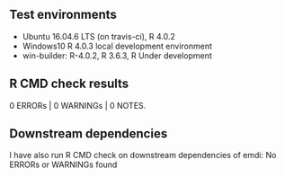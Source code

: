 ## Test environments
* Ubuntu 16.04.6 LTS (on travis-ci), R 4.0.2
* Windows10 R 4.0.3 local development environment
* win-builder: R-4.0.2, R 3.6.3, R Under development


## R CMD check results

0 ERRORs | 0 WARNINGs | 0 NOTES. 

## Downstream dependencies

I have also run R CMD check on downstream dependencies of emdi:
No ERRORs or WARNINGs found

